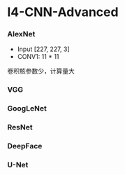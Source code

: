 # l4-CNN-Advanced

### AlexNet

* Input [227, 227, 3]
* CONV1: 11 * 11 

卷积核参数少，计算量大

### VGG

### GoogLeNet

### ResNet

### DeepFace

### U-Net

